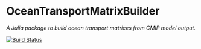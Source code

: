 # OceanTransportMatrixBuilder

*A Julia package to build ocean transport matrices from CMIP model output.*

[![Build Status](https://github.com/briochemc/OceanTransportMatrixBuilder.jl/actions/workflows/CI.yml/badge.svg?branch=main)](https://github.com/briochemc/OceanTransportMatrixBuilder.jl/actions/workflows/CI.yml?query=branch%3Amain)
